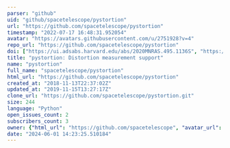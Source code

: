```yaml
---
parser: "github"
uid: "github/spacetelescope/pystortion"
url: "https://github.com/spacetelescope/pystortion"
timestamp: "2022-07-17 16:48:31.952054"
avatar: "https://avatars.githubusercontent.com/u/2751928?v=4"
repo_url: "https://github.com/spacetelescope/pystortion"
doi: ["https://ui.adsabs.harvard.edu/abs/2020MNRAS.495.1136S", "https://ui.adsabs.harvard.edu/abs/2022ascl.soft06004S/abstract"]
title: "pystortion: Distortion measurement support"
name: "pystortion"
full_name: "spacetelescope/pystortion"
html_url: "https://github.com/spacetelescope/pystortion"
created_at: "2018-11-13T22:37:02Z"
updated_at: "2019-11-15T13:27:17Z"
clone_url: "https://github.com/spacetelescope/pystortion.git"
size: 244
language: "Python"
open_issues_count: 2
subscribers_count: 3
owner: {"html_url": "https://github.com/spacetelescope", "avatar_url": "https://avatars.githubusercontent.com/u/2751928?v=4", "login": "spacetelescope", "type": "Organization"}
date: "2024-06-01 14:23:25.510184"
---
```

